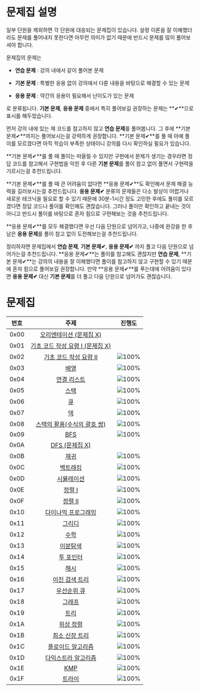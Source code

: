 # 문제집 설명

일부 단원을 제외하면 각 단원에 대응되는 문제집이 있습니다. 설령 이론을 잘 이해했더라도 문제를 풀어내지 못한다면 아무런 의미가 없기 때문에 반드시 문제를 많이 풀어보셔야 합니다.

문제집의 문제는

- **연습 문제** : 강의 내에서 같이 풀어본 문제

- **기본 문제** : 특별한 응용 없이 강의에서 다룬 내용을 바탕으로 해결할 수 있는 문제

- **응용 문제** : 약간의 응용이 필요해서 난이도가 있는 문제

로 분류됩니다. **기본 문제**, **응용 문제** 중에서 특히 풀어보길 권장하는 문제는 **✔**으로 표시를 해두었습니다.

먼저 강의 내에 있는 제 코드를 참고하지 않고 **연습 문제**를 풀어봅니다. 그 후에 **기본 문제✔**까지는 풀어보시는걸 강력하게 권장합니다. **기본 문제✔**를 풀 때 아예 풀이를 모르겠다면 아직 학습이 부족한 상태이니 강의를 다시 확인하실 필요가 있습니다.

**기본 문제✔**를 풀 때 풀이는 떠올릴 수 있지만 구현에서 문제가 생기는 경우라면 정답 코드를 참고해서 구현법을 익힌 후 다른 **기본 문제**를 풀이 참고 없이 풀면서 구현력을 기르시는걸 추천드립니다.

**기본 문제✔**를 풀 때 큰 어려움이 없다면 **응용 문제✔**도 확인해서 문제 해결 능력을 길러보시는걸 추천드립니다. **응용 문제✔** 분류의 문제들은 다소 발상이 어렵거나 새로운 테크닉을 필요로 할 수 있기 때문에 30분-1시간 정도 고민한 후에도 풀이를 모르겠다면 정답 코드나 풀이를 확인해도 괜찮습니다. 그러나 풀이만 확인하고 끝내는 것이 아니고 반드시 풀이를 바탕으로 혼자 힘으로 구현해보는 것을 추천드립니다.

**응용 문제✔**를 모두 해결했다면 우선 다음 단원으로 넘어가고, 나중에 완강을 한 후 남은 **응용 문제**를 풀이 참고 없이 도전해보는걸 추천드립니다.

정리하자면 문제집에서 **연습 문제**, **기본 문제✔**, **응용 문제✔** 까지 풀고 다음 단원으로 넘어가는걸 추천드립니다. **응용 문제✔**는 풀이를 참고해도 괜찮지만 **연습 문제**, **기본 문제✔**는 강의의 내용을 잘 이해했다면 풀이를 참고하지 않고 구현할 수 있기 때문에 혼자 힘으로 풀어보길 권장합니다. 만약 **응용 문제✔**를 푸는데에 어려움이 있다면 **응용 문제✔** 대신 **기본 문제**를 더 풀고 다음 단원으로 넘어가도 괜찮습니다.

# 문제집
| 번호 | 주제 | 진행도 |
| :--: | :--: | :--: |
| 0x00 | [오리엔테이션 (문제집 X)](workbook/0x00.md) |  |
| 0x01 | [기초 코드 작성 요령 I (문제집 X)](workbook/0x01.md) |  |
| 0x02 | [기초 코드 작성 요령 II](workbook/0x02.md) | ![100%](https://progress-bar.xyz/0/?scale=0&title=progress&width=500&color=babaca&suffix=/0) |
| 0x03 | [배열](workbook/0x03.md) | ![100%](https://progress-bar.xyz/0/?scale=0&title=progress&width=500&color=babaca&suffix=/0) |
| 0x04 | [연결 리스트](workbook/0x04.md) | ![100%](https://progress-bar.xyz/0/?scale=0&title=progress&width=500&color=babaca&suffix=/0) |
| 0x05 | [스택](workbook/0x05.md) | ![100%](https://progress-bar.xyz/0/?scale=0&title=progress&width=500&color=babaca&suffix=/0) |
| 0x06 | [큐](workbook/0x06.md) | ![100%](https://progress-bar.xyz/0/?scale=0&title=progress&width=500&color=babaca&suffix=/0) |
| 0x07 | [덱](workbook/0x07.md) | ![100%](https://progress-bar.xyz/0/?scale=0&title=progress&width=500&color=babaca&suffix=/0) |
| 0x08 | [스택의 활용(수식의 괄호 쌍)](workbook/0x08.md) | ![100%](https://progress-bar.xyz/0/?scale=0&title=progress&width=500&color=babaca&suffix=/0) |
| 0x09 | [BFS](workbook/0x09.md) | ![100%](https://progress-bar.xyz/0/?scale=0&title=progress&width=500&color=babaca&suffix=/0) |
| 0x0A | [DFS (문제집 X)](workbook/0x0A.md) |  |
| 0x0B | [재귀](workbook/0x0B.md) | ![100%](https://progress-bar.xyz/0/?scale=0&title=progress&width=500&color=babaca&suffix=/0) |
| 0x0C | [백트래킹](workbook/0x0C.md) | ![100%](https://progress-bar.xyz/0/?scale=0&title=progress&width=500&color=babaca&suffix=/0) |
| 0x0D | [시뮬레이션](workbook/0x0D.md) | ![100%](https://progress-bar.xyz/0/?scale=0&title=progress&width=500&color=babaca&suffix=/0) |
| 0x0E | [정렬 I](workbook/0x0E.md) | ![100%](https://progress-bar.xyz/0/?scale=0&title=progress&width=500&color=babaca&suffix=/0) |
| 0x0F | [정렬 II](workbook/0x0F.md) | ![100%](https://progress-bar.xyz/0/?scale=0&title=progress&width=500&color=babaca&suffix=/0) |
| 0x10 | [다이나믹 프로그래밍](workbook/0x10.md) | ![100%](https://progress-bar.xyz/0/?scale=0&title=progress&width=500&color=babaca&suffix=/0) |
| 0x11 | [그리디](workbook/0x11.md) | ![100%](https://progress-bar.xyz/0/?scale=0&title=progress&width=500&color=babaca&suffix=/0) |
| 0x12 | [수학](workbook/0x12.md) | ![100%](https://progress-bar.xyz/0/?scale=0&title=progress&width=500&color=babaca&suffix=/0) |
| 0x13 | [이분탐색](workbook/0x13.md) | ![100%](https://progress-bar.xyz/0/?scale=0&title=progress&width=500&color=babaca&suffix=/0) |
| 0x14 | [투 포인터](workbook/0x14.md) | ![100%](https://progress-bar.xyz/0/?scale=0&title=progress&width=500&color=babaca&suffix=/0) |
| 0x15 | [해시](workbook/0x15.md) | ![100%](https://progress-bar.xyz/0/?scale=0&title=progress&width=500&color=babaca&suffix=/0) |
| 0x16 | [이진 검색 트리](workbook/0x16.md) | ![100%](https://progress-bar.xyz/0/?scale=0&title=progress&width=500&color=babaca&suffix=/0) |
| 0x17 | [우선순위 큐](workbook/0x17.md) | ![100%](https://progress-bar.xyz/0/?scale=0&title=progress&width=500&color=babaca&suffix=/0) |
| 0x18 | [그래프](workbook/0x18.md) | ![100%](https://progress-bar.xyz/0/?scale=0&title=progress&width=500&color=babaca&suffix=/0) |
| 0x19 | [트리](workbook/0x19.md) | ![100%](https://progress-bar.xyz/0/?scale=0&title=progress&width=500&color=babaca&suffix=/0) |
| 0x1A | [위상 정렬](workbook/0x1A.md) | ![100%](https://progress-bar.xyz/0/?scale=0&title=progress&width=500&color=babaca&suffix=/0) |
| 0x1B | [최소 신장 트리](workbook/0x1B.md) | ![100%](https://progress-bar.xyz/0/?scale=0&title=progress&width=500&color=babaca&suffix=/0) |
| 0x1C | [플로이드 알고리즘](workbook/0x1C.md) | ![100%](https://progress-bar.xyz/0/?scale=0&title=progress&width=500&color=babaca&suffix=/0) |
| 0x1D | [다익스트라 알고리즘](workbook/0x1D.md) | ![100%](https://progress-bar.xyz/0/?scale=0&title=progress&width=500&color=babaca&suffix=/0) |
| 0x1E | [KMP](workbook/0x1E.md) | ![100%](https://progress-bar.xyz/0/?scale=0&title=progress&width=500&color=babaca&suffix=/0) |
| 0x1F | [트라이](workbook/0x1F.md) | ![100%](https://progress-bar.xyz/0/?scale=0&title=progress&width=500&color=babaca&suffix=/0) |
